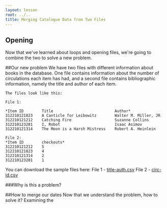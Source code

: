 ```yaml
---
layout: lesson
root: ../..
title: Merging Catalogue Data from Two Files 
---
```


## Opening
Now that we've learned about loops and opening files, we're going to combine the two to solve a new problem.

##Our new problem
We have two files with different information about books in the database. One file contains information about the number of circulations each item has had, and a second file contains bibliographic information, namely the title and author of each item. 

	The files look like this:

	File 1:

	*Item ID		Title							Author*
	312210121823	A Canticle for Leibowitz		Walter M. Miller, JR
	312210121212	Catching Fire					Suzanne Collins
	312210123281	I, Robot						Isaac Asimov
	312210121314	The Moon is a Harsh Mistress	Robert A. Heinlein

	File 2:
	*Item ID		checkouts*
	312210121212	5
	312210121823	4
	312210121314	2
	312210123281	1

You can download the sample files here:
File 1 - [title-auth.csv](../files/title-auth.csv)
File 2 - [circ-id.csv](../files/circ-id.csv)

###Why is this a problem?


##How to merge our dates
Now that we understand the problem, how to solve it? Examining the 